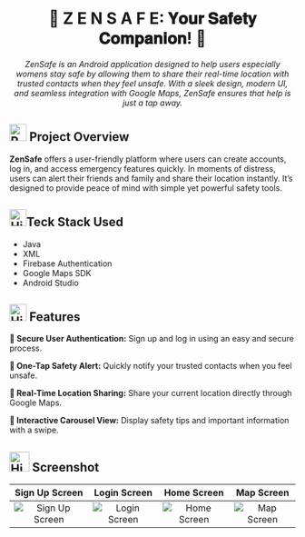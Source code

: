 <div align="center">

# 🌟 Z E N S A F E: 𝐘𝐨𝐮𝐫 𝐒𝐚𝐟𝐞𝐭𝐲 𝐂𝐨𝐦𝐩𝐚𝐧𝐢𝐨𝐧! 🚨

</div>

<div align="center">
 <i>ZenSafe is an Android application designed to help users especially womens stay safe by allowing them to share their real-time location with trusted contacts when they feel unsafe. With a sleek design, modern UI, and seamless integration with Google Maps, ZenSafe ensures that help is just a tap away.</i>
</div>

<div>

<h2><img src="https://raw.githubusercontent.com/Tarikul-Islam-Anik/Animated-Fluent-Emojis/master/Emojis/Travel%20and%20places/Rocket.png" alt="Rocket" width="30" height="30" /> Project Overview</h2>

**ZenSafe** offers a user-friendly platform where users can create accounts, log in, and access emergency features quickly. In moments of distress, users can alert their friends and family and share their location instantly. It’s designed to provide peace of mind with simple yet powerful safety tools.

</div>

<div>

<h2><img src="https://raw.githubusercontent.com/Tarikul-Islam-Anik/Animated-Fluent-Emojis/master/Emojis/Travel%20and%20places/High%20Voltage.png" alt="High Voltage" width="30" height="30" />Teck Stack Used</h2>

- Java
- XML
- Firebase Authentication
- Google Maps SDK
- Android Studio
</div>

<h2><img src="https://raw.githubusercontent.com/Tarikul-Islam-Anik/Animated-Fluent-Emojis/master/Emojis/Activities/Sparkles.png" alt="High Voltage" width="30" height="30"> Features</h2>

**🔐 Secure User Authentication:** Sign up and log in using an easy and secure process.

**🚨 One-Tap Safety Alert:** Quickly notify your trusted contacts when you feel unsafe.

**📍 Real-Time Location Sharing:** Share your current location directly through Google Maps.

**🎡 Interactive Carousel View:** Display safety tips and important information with a swipe.

<h2><img src="https://raw.githubusercontent.com/Tarikul-Islam-Anik/Animated-Fluent-Emojis/master/Emojis/Objects/Camera%20with%20Flash.png" alt="High Voltage" width="35" height="35"> Screenshot</h2>

|              Sign Up Screen               |              Login Screen              |             Home Screen              |             Map Screen             |
| :---------------------------------------: | :------------------------------------: | :----------------------------------: | :--------------------------------: |
| ![Sign Up Screen](screenshots/signup.png) | ![Login Screen](screenshots/login.png) | ![Home Screen](screenshots/home.png) | ![Map Screen](screenshots/map.png) |

